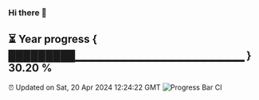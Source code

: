 ### Hi there 👋
⏳ Year progress { █████████▁▁▁▁▁▁▁▁▁▁▁▁▁▁▁▁▁▁▁▁▁ } 30.20 %
---
⏰ Updated on Sat, 20 Apr 2024 12:24:22 GMT
![Progress Bar CI](https://github.com/liununu/liununu/workflows/Progress%20Bar%20CI/badge.svg)
